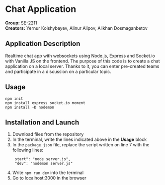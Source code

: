 # Chat Application
**Group:** SE-2211 <br />
**Creators:** Yernur Koishybayev, Alinur Alipov, Alikhan Dosmaganbetov

## Application Description
Realtime chat app with websockets using Node.js, Express and Socket.io with Vanilla JS on the frontend. The purpose of this code is to create a chat application on a local server. Thanks to it, you can enter pre-created teams and participate in a discussion on a particular topic.

## Usage 
```
npm init
npm install express socket.io moment
npm install -D nodemon 
```

## Installation and Launch
1. Download files from the repository
2. In the terminal, write the lines indicated above in the **Usage** block
3. In the `package.json` file, replace the script written on line 7 with the following lines:
   ```
    start": "node server.js",
    "dev": "nodemon server.js"
   ```
4. Write `npm run dev` into the terminal
5. Go to localhost:3000 in the browser

